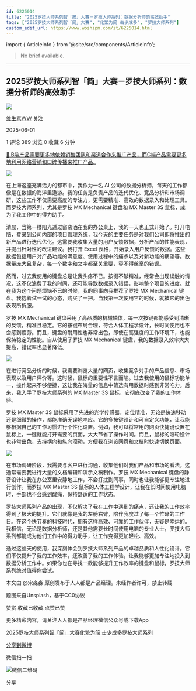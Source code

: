 ```yaml
---
id: 6225014
title: "2025罗技大师系列智「简」大赛－罗技大师系列：数据分析师的高效助手"
tags: ["2025罗技大师系列智「简」大赛", "化繁为简 击少成多", "罗技大师系列"]
custom_edit_url: https://www.woshipm.com/it/6225014.html
---
```

import { ArticleInfo } from '@site/src/components/ArticleInfo';

<ArticleInfo
    author="维生素WW"
    authorLink="https://www.woshipm.com/u/947807"
    published="2025-06-01"
    views={389}
    comments={1}
    collects={0}
/>

> No brief available.

---

## 2025罗技大师系列智「简」大赛－罗技大师系列：数据分析师的高效助手

[![](https://image.woshipm.com/wp-files/2019/11/oe86mr3Z7myhNrn3Nb3j.jpg!/both/72x72)](https://www.woshipm.com/u/947807)

[维生素WW](https://www.woshipm.com/u/947807) 关注

2025-06-01

1 评论 389 浏览 0 收藏 6 分钟

[🔗 B端产品需要更多地依赖销售团队和渠道合作来推广产品，而C端产品需要更多地利用网络营销和口碑传播来推广产品..](https://ke.qidianla.com/courses/bcpm)

![](https://image.woshipm.com/2024/03/08/8e4dc7a8-dd31-11ee-9846-00163e142b65.png)

在上海这座充满活力的都市中，我作为一名 AI 公司的数据分析师，每天的工作都像是在数据的海洋里遨游。我的任务是负责产品的迭代优化、竞品分析和市场调研，这些工作不仅需要高度的专注力，更需要精准、高效的数据录入和处理工具。而罗技大师系列，尤其是罗技 MX Mechanical 键盘和 MX Master 3S 鼠标，成为了我工作中的得力助手。

清晨，当第一缕阳光透过窗帘洒在我的办公桌上，我的一天也正式开始了。打开电脑，登录到公司内部的项目管理系统，我今天的主要任务是对我们公司即将推出的新产品进行迭代优化。这需要我收集大量的用户反馈数据，分析产品的性能表现，并提出针对性的改进建议。我打开 Excel 表格，开始录入用户反馈的数据。这些数据包括用户对产品功能的满意度、使用过程中的痛点以及对新功能的期望等。数据量庞大且复杂，每一个数字和文字都至关重要，容不得丝毫的错误。

然而，过去我使用的键盘总是让我头疼不已。按键不够精准，经常会出现误触的情况，这不仅浪费了我的时间，还可能导致数据录入错误，影响整个项目的进度。就在我为这个问题烦恼不已的时候，我的同事向我推荐了罗技 MX Mechanical 键盘。我抱着试一试的心态，购买了一把。当我第一次使用它的时候，就被它的出色表现所折服。

罗技 MX Mechanical 键盘采用了高品质的机械轴体，每一次按键都能感受到清晰的反馈，精准且稳定。它的按键布局合理，符合人体工程学设计，长时间使用也不会感到疲劳。而且，键盘的耐用性也非常出色，即使在高强度的工作环境下，也能保持稳定的性能。自从使用了罗技 MX Mechanical 键盘，我的数据录入效率大大提高，错误率也显著降低。

![](https://image.woshipm.com/wp-files/2025/06/Q843ofmFYqWhnuvo1A3w.jpg)

在进行竞品分析的时候，我需要浏览大量的网页，收集竞争对手的产品信息、市场表现以及用户评价等。这时候，鼠标的重要性不言而喻。过去我使用的鼠标功能单一，操作起来不够便捷，这让我在海量的信息中筛选有用数据时感到非常吃力。后来，我入手了罗技大师系列的 MX Master 3S 鼠标，它彻底改变了我的工作体验。

罗技 MX Master 3S 鼠标采用了先进的光学传感器，定位精准，无论是快速移动还是细微的操作，都能准确无误地响应。它的多按键设计和可自定义功能，让我能够根据自己的工作习惯进行个性化设置。例如，我可以将常用的网页快捷键设置在鼠标上，一键就能打开需要的页面，大大节省了操作时间。而且，鼠标的滚轮设计也非常出色，支持横向和纵向滚动，方便我在浏览网页和文档时快速切换页面。

![](https://image.woshipm.com/wp-files/2025/06/yk4agP2hX01Y9M29F0zF.jpg)

在市场调研阶段，我需要与客户进行沟通，收集他们对我们产品和市场的看法。这通常需要我进行大量的文档编辑和演示文稿制作。罗技 MX Mechanical 键盘的静音设计让我在办公室里安静地工作，不会打扰到同事，同时也让我能够更专注地进行创作。而罗技 MX Master 3S 鼠标的人体工程学设计，让我在长时间使用电脑时，手部也不会感到酸痛，保持舒适的工作状态。

罗技大师系列产品的出现，不仅解决了我在工作中遇到的痛点，还让我的工作效率得到了极大的提升。它们就像是我的左膀右臂，陪伴我度过了每一个忙碌的工作日。在这个快节奏的科技时代，拥有这样高效、可靠的工作伙伴，无疑是幸运的。我相信，无论是数据分析师，还是其他需要长时间使用电脑的专业人士，罗技大师系列都能成为他们工作中的得力助手，让工作变得更加轻松、高效。

通过这些天的使用，我深刻体会到罗技大师系列产品的卓越品质和人性化设计。它们不仅提升了我的工作效率，还改善了我的工作体验，让我能够更加专注地投入到数据分析工作中。如果你也在寻找一款能够提升工作效率的键盘和鼠标，罗技大师系列绝对值得你尝试。

本文由 @宋淼淼 原创发布于人人都是产品经理。未经作者许可，禁止转载

题图来自Unsplash，基于CC0协议

赞赏 收藏已收藏 点赞已赞

更多精彩内容，请关注人人都是产品经理微信公众号或下载App

[2025罗技大师系列智「简」大赛](https://www.woshipm.com/tag/2025%e7%bd%97%e6%8a%80%e5%a4%a7%e5%b8%88%e7%b3%bb%e5%88%97%e6%99%ba%e3%80%8c%e7%ae%80%e3%80%8d%e5%a4%a7%e8%b5%9b)[化繁为简 击少成多](https://www.woshipm.com/tag/%e5%8c%96%e7%b9%81%e4%b8%ba%e7%ae%80-%e5%87%bb%e5%b0%91%e6%88%90%e5%a4%9a)[罗技大师系列](https://www.woshipm.com/tag/%e7%bd%97%e6%8a%80%e5%a4%a7%e5%b8%88%e7%b3%bb%e5%88%97)

[分享到微博](https://service.weibo.com/share/share.php?appkey=2775287854&title=2025罗技大师系列智「简」大赛－罗技大师系列：数据分析师的高效助手&url=https://www.woshipm.com/it/6225014.html&pic=https://image.woshipm.com/2024/03/08/8e4dc7a8-dd31-11ee-9846-00163e142b65.png)

微信扫一扫

![微信二维码](https://api.pwmqr.com/qrcode/create/?url=https://www.woshipm.com/it/6225014.html)

分享
